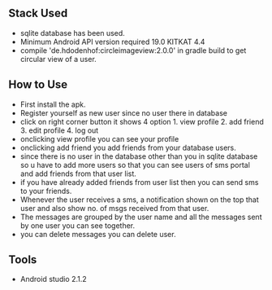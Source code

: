 ## Stack Used

- sqlite database has been used.
- Minimum Android API version required 19.0 KITKAT 4.4
- compile 'de.hdodenhof:circleimageview:2.0.0' in gradle build to get circular view of a user.

## How to Use

- First install the apk.
- Register yourself as new user since no user there in database
- click on right corner button it shows 4 option 1. view profile 2. add friend 3. edit profile 4. log out
- onclicking view profile you can see your profile
- onclicking add friend you add friends from your database users.
- since there is no user in the database other than you in sqlite database so u have to add more users 
so that you can see users of sms portal and add friends from that user list.
- if you have already added friends from user list then you can send sms to your friends.
- Whenever the user receives a sms, a notification shown on the top that user and also show no. of msgs received
from that user.
- The messages are grouped by the user name and all the messages sent by one user you can see together.
- you can delete messages you can delete user.

## Tools 

- Android studio 2.1.2